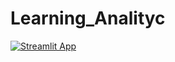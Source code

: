 # Learning_Analityc

 [![Streamlit App](https://static.streamlit.io/badges/streamlit_badge_black_white.svg)](https://share.streamlit.io/qlachaussee/learning_analityc/main/Dashboard_v1.py)
